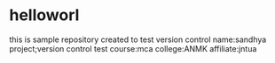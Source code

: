 # helloworl
this is sample repository created to test version control
name:sandhya
project;version control test
course:mca
college:ANMK
affiliate:jntua
